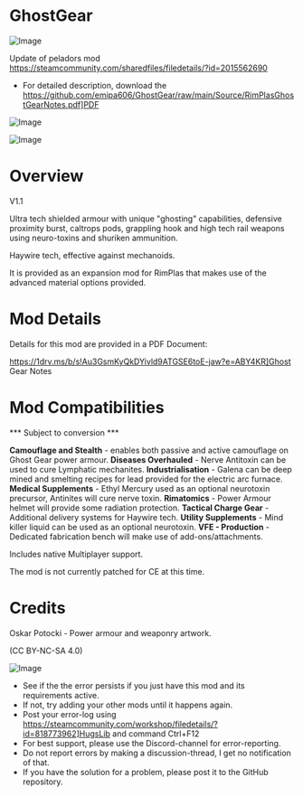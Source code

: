 # GhostGear

![Image](https://i.imgur.com/buuPQel.png)

Update of peladors mod
https://steamcommunity.com/sharedfiles/filedetails/?id=2015562690

- For detailed description, download the https://github.com/emipa606/GhostGear/raw/main/Source/RimPlasGhostGearNotes.pdf]PDF

![Image](https://i.imgur.com/pufA0kM.png)

	
![Image](https://i.imgur.com/Z4GOv8H.png)


# Overview
 V1.1

Ultra tech shielded armour with unique "ghosting" capabilities, defensive proximity burst, caltrops pods, grappling hook and high tech rail weapons using neuro-toxins and shuriken ammunition. 

Haywire tech, effective against mechanoids.

It is provided as an expansion mod for RimPlas that makes use of the advanced material options provided.


# Mod Details


Details for this mod are provided in a PDF Document:

https://1drv.ms/b/s!Au3GsmKyQkDYivld9ATGSE6toE-jaw?e=ABY4KR]Ghost Gear Notes


# Mod Compatibilities
 *** Subject to conversion ***

**Camouflage and Stealth** - enables both passive and active camouflage on Ghost Gear power armour.
**Diseases Overhauled** - Nerve Antitoxin can be used to cure Lymphatic mechanites.
**Industrialisation** - Galena can be deep mined and smelting recipes for lead provided for the electric arc furnace.
**Medical Supplements** - Ethyl Mercury used as an optional neurotoxin precursor, Antinites will cure nerve toxin.
**Rimatomics** - Power Armour helmet will provide some radiation protection.
**Tactical Charge Gear** - Additional delivery systems for Haywire tech.
**Utility Supplements** - Mind killer liquid can be used as an optional neurotoxin.
**VFE - Production** - Dedicated fabrication bench will make use of add-ons/attachments.

Includes native Multiplayer support.

The mod is not currently patched for CE at this time.


# Credits


Oskar Potocki - Power armour and weaponry artwork.


(CC BY-NC-SA 4.0)


![Image](https://i.imgur.com/PwoNOj4.png)



-  See if the the error persists if you just have this mod and its requirements active.
-  If not, try adding your other mods until it happens again.
-  Post your error-log using https://steamcommunity.com/workshop/filedetails/?id=818773962]HugsLib and command Ctrl+F12
-  For best support, please use the Discord-channel for error-reporting.
-  Do not report errors by making a discussion-thread, I get no notification of that.
-  If you have the solution for a problem, please post it to the GitHub repository.




